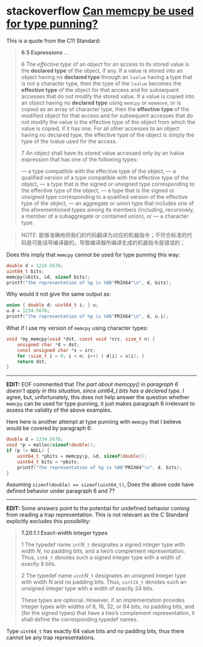
# stackoverflow [Can memcpy be used for type punning?](https://stackoverflow.com/questions/38601780/can-memcpy-be-used-for-type-punning)



This is a quote from the C11 Standard:

> **6.5 Expressions**
> ...
>
> 6 The *effective type* of an object for an access to its stored value is the **declared type** of the object, if any. If a value is stored into an object having no **declared type** through an `lvalue` having a type that is not a character type, then the type of the `lvalue` becomes the **effective type** of the object for that access and for subsequent accesses that do not modify the stored value. If a value is copied into an object having no **declared type** using `memcpy` or `memmove`, or is copied as an array of character type, then the **effective type** of the modified object for that access and for subsequent accesses that do not modify the value is the effective type of the object from which the value is copied, if it has one. For all other accesses to an object having no declared type, the effective type of the object is simply the type of the lvalue used for the access.
>
> 7 An object shall have its stored value accessed only by an lvalue expression that has one of the following types:
>
> — a type compatible with the effective type of the object,
> — a qualified version of a type compatible with the effective type of the object,
> — a type that is the signed or unsigned type corresponding to the effective type of the object,
> — a type that is the signed or unsigned type corresponding to a qualified version of the effective type of the object,
> — an aggregate or union type that includes one of the aforementioned types among its members (including, recursively, a member of a subaggregate or contained union), or
> — a character type.



> NOTE: 能够准确地将我们的代码翻译为对应的机器指令；不符合标准的代码是可能误导编译器的，导致编译器所编译生成的机器指令是错误的；





Does this imply that `memcpy` cannot be used for type punning this way:

```c
double d = 1234.5678;
uint64_t bits;
memcpy(&bits, &d, sizeof bits);
printf("the representation of %g is %08"PRIX64"\n", d, bits);
```

Why would it not give the same output as:

```c
union { double d; uint64_t i; } u;
u.d = 1234.5678;
printf("the representation of %g is %08"PRIX64"\n", d, u.i);
```

What if I use my version of `memcpy` using character types:

```c
void *my_memcpy(void *dst, const void *src, size_t n) {
    unsigned char *d = dst;
    const unsigned char *s = src;
    for (size_t i = 0; i < n; i++) { d[i] = s[i]; }
    return dst;
}
```

------

**EDIT:** EOF commented that *The part about memcpy() in paragraph 6 doesn't apply in this situation, since uint64_t bits has a declared type.* I agree, but, unfortunately, this does not help answer the question whether `memcpy` can be used for type punning, it just makes paragraph 6 irrelevant to assess the validity of the above examples.

Here here is another attempt at type punning with `memcpy` that I believe would be covered by paragraph 6:

```c
double d = 1234.5678;
void *p = malloc(sizeof(double));
if (p != NULL) {
    uint64_t *pbits = memcpy(p, &d, sizeof(double));
    uint64_t bits = *pbits;
    printf("the representation of %g is %08"PRIX64"\n", d, bits);
}
```

Assuming `sizeof(double) == sizeof(uint64_t)`, Does the above code have defined behavior under paragraph 6 and 7?

------

**EDIT:** Some answers point to the potential for undefined behavior coming from reading a trap representation. This is not relevant as the C Standard explicitly excludes this possibility:

> **7.20.1.1 Exact-width integer types**
>
> 1 The typedef name `int`*N*`_t` designates a signed integer type with width *N*, no padding bits, and a two’s complement representation. Thus, `int8_t` denotes such a signed integer type with a width of exactly 8 bits.
>
> 2 The typedef name `uint`*N*`_t` designates an unsigned integer type with width *N* and no padding bits. Thus, `uint24_t` denotes such an unsigned integer type with a width of exactly 24 bits.
>
> These types are optional. However, if an implementation provides integer types with widths of 8, 16, 32, or 64 bits, no padding bits, and (for the signed types) that have a two’s complement representation, it shall define the corresponding typedef names.

Type `uint64_t` has exactly 64 value bits and no padding bits, thus there cannot be any trap representations.